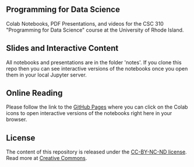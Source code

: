 ## Programming for Data Science

Colab Notebooks, PDF Presentations, and videos for the CSC 310 "Programming for Data Science" course at the University of Rhode Island.

## Slides and Interactive Content

All notebooks and presentations are in the folder 'notes'.
If you clone this repo then you can see interactive versions of the notebooks once you open them in your local Jupyter server.  

## Online Reading

Please follow the link to the [GitHub Pages](https://lutzhamel.github.io/CSC310/) where you can click on the Colab icons to open interactive versions of the notebooks right here in your browser.

## License

The content of this repository is released under the [CC-BY-NC-ND license](https://creativecommons.org/licenses/by-sa/4.0/). Read more at [Creative Commons](https://creativecommons.org).

